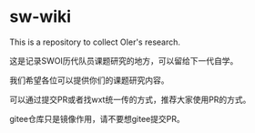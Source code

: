 # sw-wiki
This is a repository to collect OIer's research.

这是记录SWOI历代队员课题研究的地方，可以留给下一代自学。

我们希望各位可以提供你们的课题研究内容。

可以通过提交PR或者找wxt统一传的方式，推荐大家使用PR的方式。

gitee仓库只是镜像作用，请不要想gitee提交PR。
